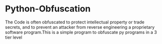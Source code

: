 # Python-Obfuscation
The Code is often obfuscated to protect intellectual property or trade secrets, and to prevent an attacker from reverse engineering a proprietary software program.This is a simple program to obfuscate py programs in a 3 tier level
